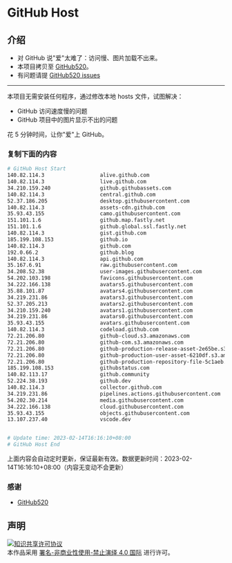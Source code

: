 # GitHub Host
## 介绍
- 对 GitHub 说"爱"太难了：访问慢、图片加载不出来。
- 本项目拷贝至 [GitHub520](https://github.com/521xueweihan/GitHub520)。
- 有问题请提 [GitHub520 issues](https://github.com/521xueweihan/GitHub520/issues/new)

---

本项目无需安装任何程序，通过修改本地 hosts 文件，试图解决：
- GitHub 访问速度慢的问题
- GitHub 项目中的图片显示不出的问题

花 5 分钟时间，让你"爱"上 GitHub。

### 复制下面的内容
```bash
# GitHub Host Start
140.82.114.3                  alive.github.com
140.82.114.3                  live.github.com
34.210.159.240                github.githubassets.com
140.82.114.3                  central.github.com
52.37.186.205                 desktop.githubusercontent.com
140.82.114.3                  assets-cdn.github.com
35.93.43.155                  camo.githubusercontent.com
151.101.1.6                   github.map.fastly.net
151.101.1.6                   github.global.ssl.fastly.net
140.82.114.3                  gist.github.com
185.199.108.153               github.io
140.82.114.3                  github.com
192.0.66.2                    github.blog
140.82.114.3                  api.github.com
35.167.6.91                   raw.githubusercontent.com
34.208.52.38                  user-images.githubusercontent.com
54.202.103.198                favicons.githubusercontent.com
34.222.166.138                avatars5.githubusercontent.com
35.88.101.87                  avatars4.githubusercontent.com
34.219.231.86                 avatars3.githubusercontent.com
52.37.205.213                 avatars2.githubusercontent.com
34.210.159.240                avatars1.githubusercontent.com
34.219.231.86                 avatars0.githubusercontent.com
35.93.43.155                  avatars.githubusercontent.com
140.82.114.3                  codeload.github.com
72.21.206.80                  github-cloud.s3.amazonaws.com
72.21.206.80                  github-com.s3.amazonaws.com
72.21.206.80                  github-production-release-asset-2e65be.s3.amazonaws.com
72.21.206.80                  github-production-user-asset-6210df.s3.amazonaws.com
72.21.206.80                  github-production-repository-file-5c1aeb.s3.amazonaws.com
185.199.108.153               githubstatus.com
140.82.113.17                 github.community
52.224.38.193                 github.dev
140.82.114.3                  collector.github.com
34.219.231.86                 pipelines.actions.githubusercontent.com
54.202.30.214                 media.githubusercontent.com
34.222.166.138                cloud.githubusercontent.com
35.93.43.155                  objects.githubusercontent.com
13.107.237.40                 vscode.dev


# Update time: 2023-02-14T16:16:10+08:00
# GitHub Host End

```
上面内容会自动定时更新，保证最新有效。数据更新时间：2023-02-14T16:16:10+08:00（内容无变动不会更新）

### 感谢

- [GitHub520](https://github.com/521xueweihan/GitHub520)

## 声明
<a rel="license" href="https://creativecommons.org/licenses/by-nc-nd/4.0/deed.zh"><img alt="知识共享许可协议" style="border-width: 0" src="https://licensebuttons.net/l/by-nc-nd/4.0/88x31.png"></a><br>本作品采用 <a rel="license" href="https://creativecommons.org/licenses/by-nc-nd/4.0/deed.zh">署名-非商业性使用-禁止演绎 4.0 国际</a> 进行许可。